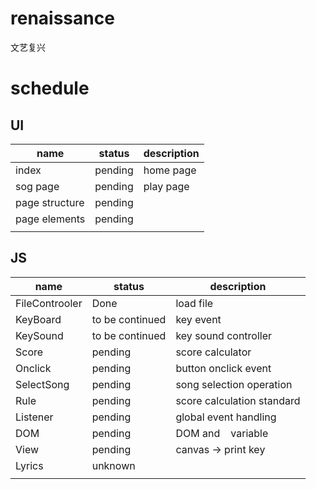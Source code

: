# renaissance
文艺复兴






# schedule

## UI


| name           | status  | description |
| -------------- | ------- | ----------- |
| index          | pending | home page   |
| sog page       | pending | play page   |
| page structure | pending |             | 
| page elements  | pending |             |
|                |         |             |


## JS


| name           | status          | description                |
| -------------- | --------------- | -------------------------- |
| FileControoler | Done            | load file                  |
| KeyBoard       | to be continued | key event                  |
| KeySound       | to be continued | key sound controller       | 
| Score          | pending         | score calculator           |
| Onclick        | pending         | button onclick event       |
| SelectSong     | pending         | song selection operation   |
| Rule           | pending         | score calculation standard |
| Listener       | pending         | global event handling       |
| DOM            | pending         | DOM and    variable        |
| View           | pending         | canvas -> print key        |
| Lyrics         | unknown         |                            |
|                |                 |                            |



